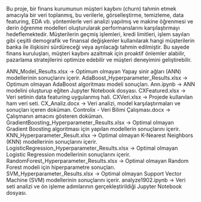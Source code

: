 Bu proje, bir finans kurumunun müşteri kaybını (churn) tahmin etmek amacıyla bir veri toplanmış, bu verilerle, görselleştirme, temizleme, data featuring, EDA vb. 
yöntemlerle veri analizi yapılmış ve makine öğrenmesi ve derin öğrenme modelleri oluşturularak performanslarını karşılaştırmayı hedeflemektedir. Müşterilerin geçmiş işlemleri, kredi limitleri, 
işlem sayıları gibi çeşitli demografik ve finansal değişkenler kullanılarak hangi müşterilerin banka ile ilişkisini sürdüreceği veya ayrılacağı tahmin edilmiştir.
Bu sayede finans kuruluşları, müşteri kaybını azaltmak için proaktif önlemler alabilir, pazarlama stratejilerini optimize edebilir ve müşteri deneyimini geliştirebilir.

ANN_Model_Results.xlsx → Optimum olmayan Yapay sinir ağları (ANN) modellerinin sonuçlarını içerir.
AdaBoost_Hyperparameter_Results.xlsx → Optimum olmayan AdaBoost algoritması modeli sonuçları.
Ann.ipynb → ANN modelini oluşturup eğiten Jupyter Notebook dosyası.
CXFeatured.xlsx → Veri setinin data featuring uygulanmış hali.
CXVeri.xlsx → Projede kullanılan ham veri seti.
CX_Analiz.docx → Veri analizi, model karşılaştırmaları ve sonuçları içeren doküman.
Controlix - Veri Bilimi Çalışması.docx → Çalışmanın amacını gösteren doküman.
GradientBoosting_Hyperparameter_Results.xlsx → Optimal olmayan Gradient Boosting algoritması için yapılan modellerin sonuçlarını içerir.
KNN_Hyperparameter_Result.xlsx → Optimal olmayan K-Nearest Neighbors (KNN) modellerinin sonuçlarını içerir.
LogisticRegression_Hyperparameter_Results.xlsx → Optimal olmayan Logistic Regression modellerinin sonuçlarını içerir.
RandomForest_Hyperparameter_Results.xlsx → Optimal olmayan Random Forest modeli için hiperparametre sonuçları.
SVM_Hyperparameter_Results.xlsx → Optimal olmayan Support Vector Machine (SVM) modellerinin sonuçlarını içerir.
analyze1902.ipynb → Veri seti analizi ve ön işleme adımlarının gerçekleştirildiği Jupyter Notebook dosyası.
